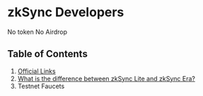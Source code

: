 # zkSync Developers
No token No Airdrop

## Table of Contents
1. [Official Links](https://github.com/zkSync-Community/zksync-community/blob/e738d6a089cb79f068296d86cb085dc85ef78db4/Content/Official%20Links.md)
1. [What is the difference between zkSync Lite and zkSync Era?](https://github.com/zkSync-Community/zksync-community/blob/70e728d5906adcf7efd87f3f06277a6001bb498b/Content/What%20is%20the%20difference%20between%20zkSync%20Lite%20and%20zkSync%20Era%3F.md)
1. Testnet Faucets
